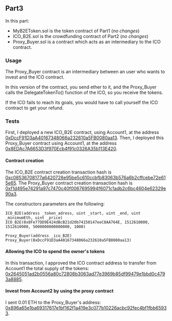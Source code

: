## Part3

In this part:

* MyB2EToken.sol is the token contract of Part1 (*no changes*)
* ICO_B2E.sol is the crowdfunding contract of Part2 (*no changes*)
* Proxy_Buyer.sol is a contract which acts as an intermediary to the ICO contract.

### Usage

The Proxy_Buyer contract is an intermediary between an user who wants to invest and the ICO contract.

In this version of the contract, you send ether to it, and the Proxy_Buyer calls the DelegateTokenTo() function of the ICO, so you receive the tokens.

If the ICO fails to reach its goals, you would have to call yourself the ICO contract to get your refund.

### Tests

First, I deployed a new ICO_B2E contract, using Account1, at the address [0xDccF91D3aA40167348066a232610a5FB0080aa13](https://ropsten.etherscan.io/address/0xDccF91D3aA40167348066a232610a5FB0080aa13).
Then, I deployed this Proxy_Buyer contract using Account1, at the address [0x8EDAc7A6653D3f970Ecb4f91c0326A35b113E420](https://ropsten.etherscan.io/address/0x8EDAc7A6653D3f970Ecb4f91c0326A35b113E420).

#### Contract creation
The ICO_B2E contract creation transaction hash is [0xc08536708177a6420728e95be5c610ccbfb83063b576a6b2cffcebe72e615e65](https://ropsten.etherscan.io/tx/0xc08536708177a6420728e95be5c610ccbfb83063b576a6b2cffcebe72e615e65).
The Proxy_Buyer contract creation transaction hash is [0xf1d495e74291a97c7470c40f0067695994f6071c1adb2c6bc4604e62329e90a3](https://ropsten.etherscan.io/tx/0xf1d495e74291a97c7470c40f0067695994f6071c1adb2c6bc4604e62329e90a3).

The constructors parameters are the following:

```
ICO_B2E(address _token_adress, uint _start, uint _end, uint _minimumEth, uint _price)
ICO_B2E(0x8Fe77DD9E424dBcB21d20b74150147eeC8AA764E, 1512610000, 1512610900, 5000000000000000, 1000)

Proxy_Buyer(address _ico_B2E)
Proxy_Buyer(0xDccF91D3aA40167348066a232610a5FB0080aa13)
```

#### Allowing the ICO to spend the owner's tokens

In this transaction, I approved the ICO contract address to transfer from Account1 the total supply of the tokens: [0x2645051ad2b0556a80c72808b3063ad77e3969b85df99479e1bbd0c4793a8885](https://ropsten.etherscan.io/tx/0x2645051ad2b0556a80c72808b3063ad77e3969b85df99479e1bbd0c4793a8885).

#### Invest from Account2 by using the proxy contract

I sent 0.01 ETH to the Proxy_Buyer's address: [0x896a65e1ba69317617e1bf162f1a419e3c077b10226acbc92fec4bf1fbb65933](https://ropsten.etherscan.io/tx/0x896a65e1ba69317617e1bf162f1a419e3c077b10226acbc92fec4bf1fbb65933).
